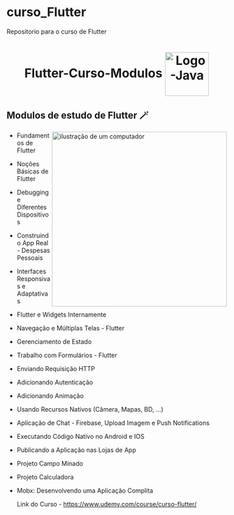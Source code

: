 # curso_Flutter
 Repositorio para o curso de Flutter
 <h1  align="center">
  Flutter-Curso-Modulos 
  <img align="center" alt="Logo-Java" height="100" width="100"  src="https://cdn.jsdelivr.net/gh/devicons/devicon@latest/icons/flutter/flutter-original.svg"/> 
</h1>  


<h2 align="left">Modulos de estudo de Flutter 🪄</h2>  

<p>
 

           
 <img src="https://cdn.discordapp.com/attachments/1089186196858622065/1179757632232378418/computer-illustration.png?ex=6630e0ea&is=662f8f6a&hm=d3f538d26309e7d54077326c14ae0d44b8521e00dad076282a19236a9421dcde&" alt="ilustração de um computador" min-width="400px" max-width="400px" width="400px" align="right">
 
  - Fundamentos de Flutter

  - Noções Básicas de Flutter

  - Debugging e Diferentes Dispositivos

  - Construindo App Real - Despesas Pessoais

  - Interfaces Responsivas e Adaptativas

  - Flutter e Widgets Internamente

  - Navegação e Múltiplas Telas - Flutter

  - Gerenciamento de Estado

  - Trabalho com Formulários - Flutter

  - Enviando Requisição HTTP

  - Adicionando Autenticação

  - Adicionando Animação

  - Usando Recursos Nativos (Câmera, Mapas, BD, ...)

  - Aplicação de Chat - Firebase, Upload Imagem e Push Notifications
    
  - Executando Código Nativo no Android e IOS
  
  - Publicando a Aplicação nas Lojas de App
  
  - Projeto Campo Minado
  
  - Projeto Calculadora
  
  - Mobx: Desenvolvendo uma Aplicação Complita

    Link do Curso - https://www.udemy.com/course/curso-flutter/
      
</p>

